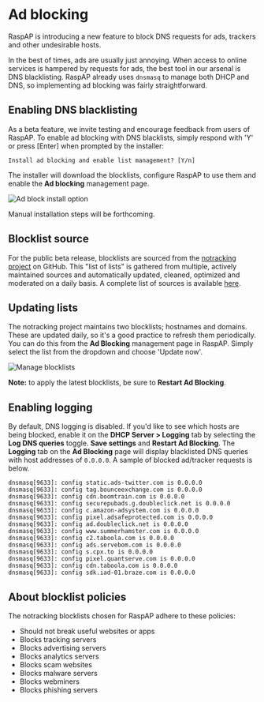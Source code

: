 # Ad blocking

RaspAP is introducing a new feature to block DNS requests for ads, trackers and other undesirable hosts.

In the best of times, ads are usually just annoying. When access to online services is hampered by requests for ads, the best tool in our arsenal is DNS blacklisting. RaspAP already uses `dnsmasq` to manage both DHCP and DNS, so implementing ad blocking was fairly straightforward.

## Enabling DNS blacklisting
As a beta feature, we invite testing and encourage feedback from users of RaspAP. To enable ad blocking with DNS blacklists, simply respond with 'Y' or press [Enter] when prompted by the installer:

```
Install ad blocking and enable list management? [Y/n]
```

The installer will download the blocklists, configure RaspAP to use them and enable the **Ad blocking** management page.

![Ad block install option](https://i.imgur.com/vzbQKnC.gif)

Manual installation steps will be forthcoming.

## Blocklist source
For the public beta release, blocklists are sourced from the [notracking project](https://github.com/notracking/hosts-blocklists) on GitHub. This "list of lists" is gathered from multiple, actively maintained sources and automatically updated, cleaned, optimized and moderated on a daily basis. A complete list of sources is available [here](https://github.com/notracking/hosts-blocklists/blob/master/SOURCES.md).

## Updating lists 
The notracking project maintains two blocklists; hostnames and domains. These are updated daily, so it's a good practice to refresh them periodically. You can do this from the **Ad Blocking** management page in RaspAP. Simply select the list from the dropdown and choose 'Update now'. 

![Manage blocklists](https://i.imgur.com/8DP1Vnw.gif)

**Note:** to apply the latest blocklists, be sure to **Restart Ad Blocking**.

## Enabling logging
By default, DNS logging is disabled. If you'd like to see which hosts are being blocked, enable it on the **DHCP Server > Logging** tab by selecting the **Log DNS queries** toggle. **Save settings** and **Restart Ad Blocking**. The **Logging** tab on the **Ad Blocking** page will display blacklisted DNS queries with host addresses of `0.0.0.0`. A sample of blocked ad/tracker requests is below.

```
dnsmasq[9633]: config static.ads-twitter.com is 0.0.0.0
dnsmasq[9633]: config tag.bounceexchange.com is 0.0.0.0
dnsmasq[9633]: config cdn.boomtrain.com is 0.0.0.0
dnsmasq[9633]: config securepubads.g.doubleclick.net is 0.0.0.0
dnsmasq[9633]: config c.amazon-adsystem.com is 0.0.0.0
dnsmasq[9633]: config pixel.adsafeprotected.com is 0.0.0.0
dnsmasq[9633]: config ad.doubleclick.net is 0.0.0.0
dnsmasq[9633]: config www.summerhamster.com is 0.0.0.0
dnsmasq[9633]: config c2.taboola.com is 0.0.0.0
dnsmasq[9633]: config ads.servebom.com is 0.0.0.0
dnsmasq[9633]: config s.cpx.to is 0.0.0.0
dnsmasq[9633]: config pixel.quantserve.com is 0.0.0.0
dnsmasq[9633]: config cdn.taboola.com is 0.0.0.0
dnsmasq[9633]: config sdk.iad-01.braze.com is 0.0.0.0
```

## About blocklist policies
The notracking blocklists chosen for RaspAP adhere to these policies:

- Should not break useful websites or apps
- Blocks tracking servers
- Blocks advertising servers
- Blocks analytics servers
- Blocks scam websites
- Blocks malware servers
- Blocks webminers
- Blocks phishing servers



